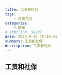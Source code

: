 ```yaml
---
title: 工资和社保
tags: 
    - 日常生活
categories: 
    - 随笔
# abbrlink: 50287
date: 2023-9-14 15:38:41
summary: 工资和社保
description: 工资和社保
---
```


## 工资和社保
